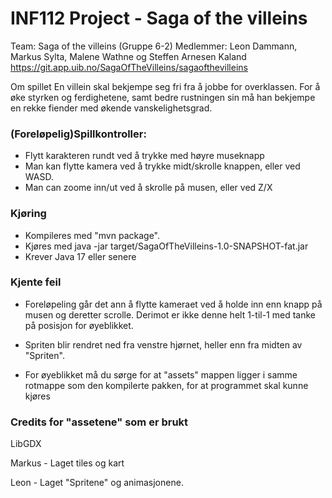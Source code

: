 # INF112 Project - Saga of the villeins

Team: Saga of the villeins (Gruppe 6-2)
Medlemmer: Leon Dammann, Markus Sylta, Malene Wathne og Steffen Arnesen Kaland
https://git.app.uib.no/SagaOfTheVilleins/sagaofthevilleins

Om spillet
En villein skal bekjempe seg fri fra å jobbe for overklassen. For å øke styrken og ferdighetene, samt bedre rustningen sin må han bekjempe en rekke fiender med økende vanskelighetsgrad.

### (Foreløpelig)Spillkontroller:
* Flytt karakteren rundt ved å trykke med høyre museknapp
* Man kan flytte kamera ved å trykke midt/skrolle knappen, eller ved WASD.
* Man can zoome inn/ut ved å skrolle på musen, eller ved Z/X


### Kjøring 
* Kompileres med "mvn package".
* Kjøres med java -jar target/SagaOfTheVilleins-1.0-SNAPSHOT-fat.jar
* Krever Java 17 eller senere

### Kjente feil
* Foreløpeling går det ann å flytte kameraet ved å holde inn enn knapp på musen og deretter scrolle.
Derimot er ikke denne helt 1-til-1 med tanke på posisjon for øyeblikket.

* Spriten blir rendret ned fra venstre hjørnet, heller enn fra midten av "Spriten".

* For øyeblikket må du sørge for at "assets" mappen ligger i samme rotmappe som den kompilerte pakken,
  for at programmet skal kunne kjøres


### Credits for "assetene" som er brukt

LibGDX

Markus - Laget tiles og kart

Leon - Laget "Spritene" og animasjonene.
